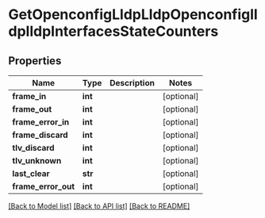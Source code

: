 # GetOpenconfigLldpLldpOpenconfiglldplldpInterfacesStateCounters

## Properties
Name | Type | Description | Notes
------------ | ------------- | ------------- | -------------
**frame_in** | **int** |  | [optional] 
**frame_out** | **int** |  | [optional] 
**frame_error_in** | **int** |  | [optional] 
**frame_discard** | **int** |  | [optional] 
**tlv_discard** | **int** |  | [optional] 
**tlv_unknown** | **int** |  | [optional] 
**last_clear** | **str** |  | [optional] 
**frame_error_out** | **int** |  | [optional] 

[[Back to Model list]](../README.md#documentation-for-models) [[Back to API list]](../README.md#documentation-for-api-endpoints) [[Back to README]](../README.md)


